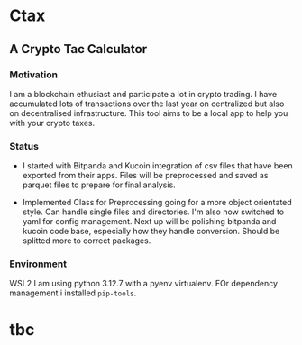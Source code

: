 # Ctax
## A Crypto Tac Calculator

### Motivation
I am a blockchain ethusiast and participate a lot in crypto trading. I have accumulated lots of transactions over the last year on centralized but also on decentralised infrastructure. This tool aims to be a local app to help you with your crypto taxes.

### Status
- I started with Bitpanda and Kucoin integration of csv files that have been exported from their apps. Files will be preprocessed and saved as parquet files to prepare for final analysis.

- Implemented Class for Preprocessing going for a more object orientated style. Can handle single files and directories. I'm also now switched to yaml for config management. Next up will be polishing bitpanda and kucoin code base, especially how they handle conversion. Should be splitted more to correct packages.

### Environment
WSL2
I am using python 3.12.7 with a pyenv virtualenv. FOr dependency management i
installed `pip-tools`.

# tbc
